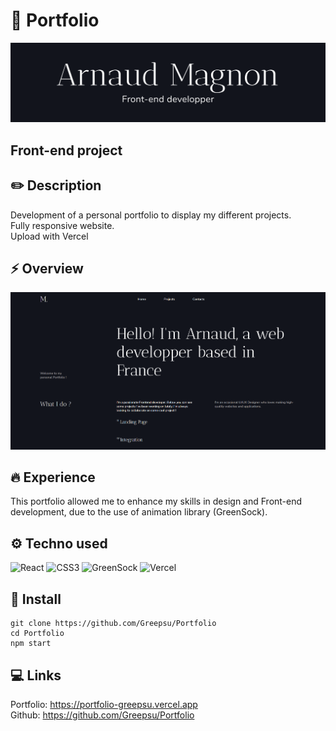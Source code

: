 # 🍾 Portfolio

![portfolio header](src/assets/portfolio-header.png)

## Front-end project

## ✏️ Description

Development of a personal portfolio to display my different projects. <br/>
Fully responsive website.<br/>
Upload with Vercel

## ⚡️ Overview

![portfolio overview](src/assets/portfolio-overview.png)

## 🔥 Experience

This portfolio allowed me to enhance my skills in design and Front-end development, due to the use of animation library (GreenSock).

## ⚙️ Techno used

<img alt="React" src="https://img.shields.io/badge/-React-45b8d8?style=flat-square&logo=react&logoColor=white" /> <img alt="CSS3" src="https://img.shields.io/badge/-CSS3-1572B6?style=flat-square&logo=CSS3&logoColor=white" /> <img alt="GreenSock" src="https://img.shields.io/badge/-GreenSock-88CE01?style=flat-square&logo=GreenSock&logoColor=white" /> <img alt="Vercel" src="https://img.shields.io/badge/-Vercel-f1f1f1?style=flat-square&logo=Vercel&logoColor=000000" />

## 🔧 Install

```
git clone https://github.com/Greepsu/Portfolio
cd Portfolio
npm start
```

## 💻 Links

Portfolio: https://portfolio-greepsu.vercel.app <br/>
Github: https://github.com/Greepsu/Portfolio
